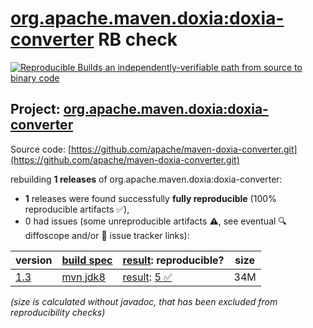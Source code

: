 [org.apache.maven.doxia:doxia-converter](https://central.sonatype.com/artifact/org.apache.maven.doxia/doxia-converter/versions) RB check
=======

[![Reproducible Builds](https://reproducible-builds.org/images/logos/rb.svg) an independently-verifiable path from source to binary code](https://reproducible-builds.org/)

## Project: [org.apache.maven.doxia:doxia-converter](https://central.sonatype.com/artifact/org.apache.maven.doxia/doxia-converter/versions)

Source code: [https://github.com/apache/maven-doxia-converter.git](https://github.com/apache/maven-doxia-converter.git)

rebuilding **1 releases** of org.apache.maven.doxia:doxia-converter:
- **1** releases were found successfully **fully reproducible** (100% reproducible artifacts :white_check_mark:),
- 0 had issues (some unreproducible artifacts :warning:, see eventual :mag: diffoscope and/or :memo: issue tracker links):

| version | [build spec](/BUILDSPEC.md) | [result](https://reproducible-builds.org/docs/jvm/): reproducible? | size |
| -- | --------- | ------ | -- |
| [1.3](https://central.sonatype.com/artifact/org.apache.maven.doxia/doxia-converter/1.3/pom) | [mvn jdk8](doxia-converter-1.3.buildspec) | [result](doxia-converter-1.3.buildinfo): [5 :white_check_mark: ](doxia-converter-1.3.buildcompare) | 34M |

<i>(size is calculated without javadoc, that has been excluded from reproducibility checks)</i>
